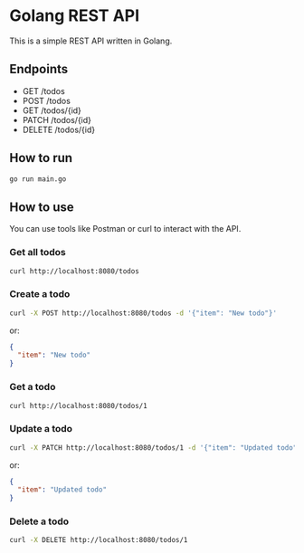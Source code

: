# Golang REST API

This is a simple REST API written in Golang.

## Endpoints

- GET /todos
- POST /todos
- GET /todos/{id}
- PATCH /todos/{id}
- DELETE /todos/{id}

## How to run

```bash
go run main.go
```

## How to use

You can use tools like Postman or curl to interact with the API.

### Get all todos

```bash
curl http://localhost:8080/todos
```

### Create a todo

```bash
curl -X POST http://localhost:8080/todos -d '{"item": "New todo"}'
```
or:

```json
{
  "item": "New todo"
}
```

### Get a todo

```bash
curl http://localhost:8080/todos/1
```

### Update a todo

```bash
curl -X PATCH http://localhost:8080/todos/1 -d '{"item": "Updated todo"}'
```
or:

```json
{
  "item": "Updated todo"
}
```

### Delete a todo

```bash
curl -X DELETE http://localhost:8080/todos/1
```
